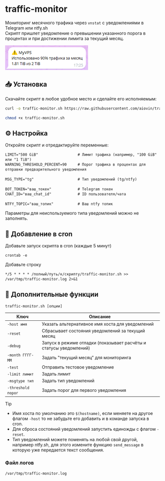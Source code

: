 # traffic-monitor
Мониторинг месячного трафика через `vnstat` с уведомлениями в Telegram или ntfy.sh<br>
Скрипт пришлет уведомление о превышении указанного порога в процентах и при достижении лимита за текущий месяц.

<p align="left">
  <img src="https://raw.githubusercontent.com/aiovin/traffic-monitor/refs/heads/main/warning.png">
</p>

## 📥 Установка

Скачайте скрипт в любое удобное место и сделайте его исполняемым:

```bash
curl -o traffic-monitor.sh https://raw.githubusercontent.com/aiovin/traffic-monitor/refs/heads/main/traffic-monitor.sh
```

```bash
chmod +x traffic-monitor.sh
```

## ⚙️ Настройка

Откройте скрипт и отредактируйте переменные:

```
LIMIT="500 GiB"                  # Лимит трафика (например, "100 GiB" или "1 TiB")
WARNING_THRESHOLD_PERCENT=90     # Порог трафика в процентах для отправки предварительного уведомления

MSG_TYPE="tg"                    # Тип уведомлений (tg/ntfy)

BOT_TOKEN="ваш_токен"            # Telegram токен
CHAT_ID="ваш_chat_id"            # ID пользователя/чата

NTFY_TOPIC="ваш_топик"           # Ваш ntfy топик
```
Параметры для неиспользуемого типа уведомлений можно не заполнять.

## 📅 Добавление в cron
Добавьте запуск скрипта в cron (каждые 5 минут)

```
crontab -e
```

Добавьте строку

```
*/5 * * * * /полный/путь/к/скрипту/traffic-monitor.sh >> /var/tmp/traffic-monitor.log 2>&1
```

## 🚀 Дополнительные функции

```
traffic-monitor.sh [опции]
```

| Ключ             | Описание                                                              |
| ---------------- | --------------------------------------------------------------------- |
| `-host имя`      | Указать альтернативное имя хоста для уведомлений                    |
| `-reset`         | Сбрасывает состояния уведомлений за текущий месяц  |
| `-debug`         | Запуск в режиме отладки (показывает расчёты и статусы уведомлений) |
| `-month ГГГГ-ММ` | Задать "текущий месяц" для мониторинга    |
| `-test` | Отправить тестовое уведомление    |
| `-limit лимит` | Задать лимит    |
| `-msgtype тип` | Задать тип уведомлений    |
| `-threshold порог` | Задать порог для первого уведомления    |

> [!TIP]
> - Имя хоста по умолчанию это `$(hostname)`, если меняете на другое флагом `-host` то не забудьте его добавить и в команде запуска в cron.
> - Для сброса состояний уведомлений запустить единожды с флагом `-reset`.
> - Тип уведомлений можете поменять на любой свой другой, например ntfy.sh, для этого измените функцию `send_message` в которую уже передается текст сообщения.

### Файл логов

```
/var/tmp/traffic-monitor.log
```
